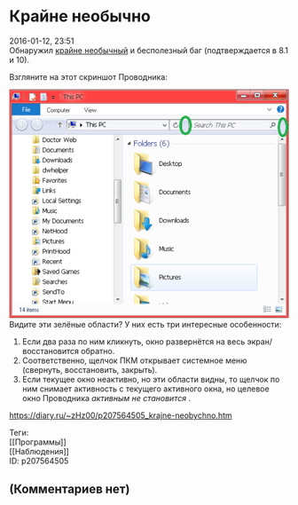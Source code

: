 Крайне необычно
===============

  
2016-01-12, 23:51  
 Обнаружил  [крайне необычный](http://drugoe-kino.livejournal.com/2933298.html?thread=62082098#t62082098)  и бесполезный баг (подтверждается в 8.1 и 10).   
   
 Взгляните на этот скриншот Проводника:   
   
  ![](pics/eugCpzO.png)    
 Видите эти зелёные области? У них есть три интересные особенности:   
 1. Если два раза по ним кликнуть, окно развернётся на весь экран/восстановится обратно.   
 2. Соответственно, щелчок ПКМ открывает системное меню (свернуть, восстановить, закрыть).   
 3. Если текущее окно неактивно, но эти области видны, то щелчок по ним снимает активность с текущего активного окна, но целевое окно Проводника  *активным не становится*  .   
  
<https://diary.ru/~zHz00/p207564505_krajne-neobychno.htm>  
  
Теги:  
[[Программы]]  
[[Наблюдения]]  
ID: p207564505  


(Комментариев нет)
------------------